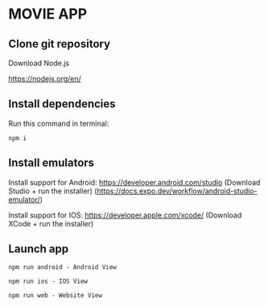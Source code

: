 # MOVIE APP

## Clone git repository

Download Node.js

 https://nodejs.org/en/


## Install dependencies

Run this command in terminal:
```
npm i
```

## Install emulators

Install support for Android: https://developer.android.com/studio  (Download Studio + run the installer)
(https://docs.expo.dev/workflow/android-studio-emulator/)

Install support for IOS: https://developer.apple.com/xcode/  (Download XCode + run the installer)


## Launch app
```
npm run android - Android View

npm run ios - IOS View

npm run web - Website View
```
